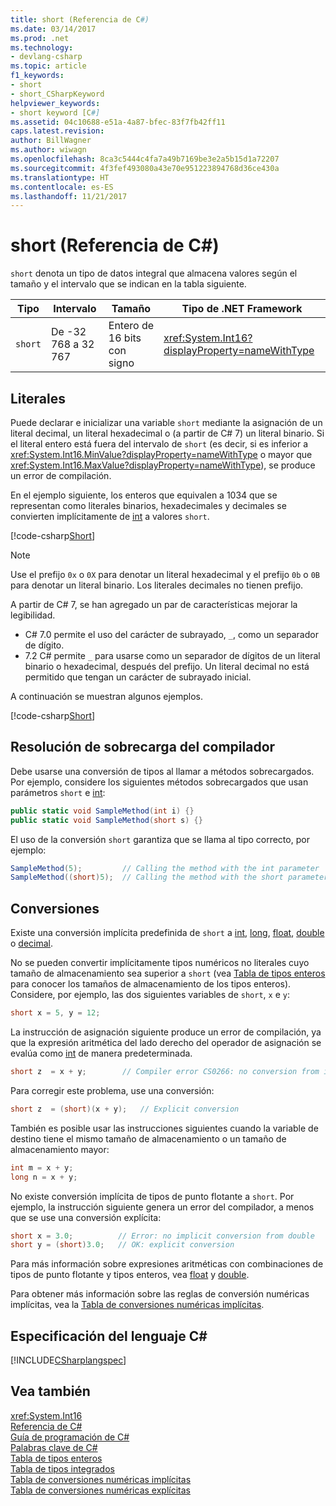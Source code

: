 ```yaml
---
title: short (Referencia de C#)
ms.date: 03/14/2017
ms.prod: .net
ms.technology:
- devlang-csharp
ms.topic: article
f1_keywords:
- short
- short_CSharpKeyword
helpviewer_keywords:
- short keyword [C#]
ms.assetid: 04c10688-e51a-4a87-bfec-83f7fb42ff11
caps.latest.revision: 
author: BillWagner
ms.author: wiwagn
ms.openlocfilehash: 8ca3c5444c4fa7a49b7169be3e2a5b15d1a72207
ms.sourcegitcommit: 4f3fef493080a43e70e951223894768d36ce430a
ms.translationtype: HT
ms.contentlocale: es-ES
ms.lasthandoff: 11/21/2017
---
```

# <a name="short-c-reference"></a>short (Referencia de C#)

`short` denota un tipo de datos integral que almacena valores según el tamaño y el intervalo que se indican en la tabla siguiente.  
  
|Tipo|Intervalo|Tamaño|Tipo de .NET Framework|  
|----------|-----------|----------|-------------------------|  
|`short`|De -32 768 a 32 767|Entero de 16 bits con signo|<xref:System.Int16?displayProperty=nameWithType>|  
  
## <a name="literals"></a>Literales  

Puede declarar e inicializar una variable `short` mediante la asignación de un literal decimal, un literal hexadecimal o (a partir de C# 7) un literal binario.  Si el literal entero está fuera del intervalo de `short` (es decir, si es inferior a <xref:System.Int16.MinValue?displayProperty=nameWithType> o mayor que <xref:System.Int16.MaxValue?displayProperty=nameWithType>), se produce un error de compilación. 

En el ejemplo siguiente, los enteros que equivalen a 1034 que se representan como literales binarios, hexadecimales y decimales se convierten implícitamente de [int](../../../csharp/language-reference/keywords/int.md) a valores `short`.  
  
[!code-csharp[Short](../../../../samples/snippets/csharp/language-reference/keywords/numeric-literals.cs#Short)]  

> [!NOTE] 
> Use el prefijo `0x` o `0X` para denotar un literal hexadecimal y el prefijo `0b` o `0B` para denotar un literal binario. Los literales decimales no tienen prefijo.

A partir de C# 7, se han agregado un par de características mejorar la legibilidad. 
 - C# 7.0 permite el uso del carácter de subrayado, `_`, como un separador de dígito.
 - 7.2 C# permite `_` para usarse como un separador de dígitos de un literal binario o hexadecimal, después del prefijo. Un literal decimal no está permitido que tengan un carácter de subrayado inicial.

A continuación se muestran algunos ejemplos.

[!code-csharp[Short](../../../../samples/snippets/csharp/language-reference/keywords/numeric-literals.cs#ShortS)]  
 
## <a name="compiler-overload-resolution"></a>Resolución de sobrecarga del compilador

 Debe usarse una conversión de tipos al llamar a métodos sobrecargados. Por ejemplo, considere los siguientes métodos sobrecargados que usan parámetros `short` e [int](../../../csharp/language-reference/keywords/int.md):  
  
```csharp  
public static void SampleMethod(int i) {}  
public static void SampleMethod(short s) {}  
```  
  
 El uso de la conversión `short` garantiza que se llama al tipo correcto, por ejemplo:  
  
```csharp  
SampleMethod(5);         // Calling the method with the int parameter  
SampleMethod((short)5);  // Calling the method with the short parameter  
```  
  
## <a name="conversions"></a>Conversiones  

 Existe una conversión implícita predefinida de `short` a [int](../../../csharp/language-reference/keywords/int.md), [long](../../../csharp/language-reference/keywords/long.md), [float](../../../csharp/language-reference/keywords/float.md), [double](../../../csharp/language-reference/keywords/double.md) o [decimal](../../../csharp/language-reference/keywords/decimal.md).  
  
 No se pueden convertir implícitamente tipos numéricos no literales cuyo tamaño de almacenamiento sea superior a `short` (vea [Tabla de tipos enteros](../../../csharp/language-reference/keywords/integral-types-table.md) para conocer los tamaños de almacenamiento de los tipos enteros). Considere, por ejemplo, las dos siguientes variables de `short`, `x` e `y`:  
  
```csharp  
short x = 5, y = 12;  
```  
  
 La instrucción de asignación siguiente produce un error de compilación, ya que la expresión aritmética del lado derecho del operador de asignación se evalúa como [int](../../../csharp/language-reference/keywords/int.md) de manera predeterminada.  
  
```csharp
short z  = x + y;        // Compiler error CS0266: no conversion from int to short
```

 Para corregir este problema, use una conversión:  
  
```csharp
short z  = (short)(x + y);   // Explicit conversion
```
  
 También es posible usar las instrucciones siguientes cuando la variable de destino tiene el mismo tamaño de almacenamiento o un tamaño de almacenamiento mayor:  
  
```csharp  
int m = x + y;  
long n = x + y;  
```  
  
 No existe conversión implícita de tipos de punto flotante a `short`. Por ejemplo, la instrucción siguiente genera un error del compilador, a menos que se use una conversión explícita:  
  
```csharp  
short x = 3.0;          // Error: no implicit conversion from double  
short y = (short)3.0;   // OK: explicit conversion  
```  
  
 Para más información sobre expresiones aritméticas con combinaciones de tipos de punto flotante y tipos enteros, vea [float](../../../csharp/language-reference/keywords/float.md) y [double](../../../csharp/language-reference/keywords/double.md).  
  
 Para obtener más información sobre las reglas de conversión numéricas implícitas, vea la [Tabla de conversiones numéricas implícitas](../../../csharp/language-reference/keywords/implicit-numeric-conversions-table.md).  
  
## <a name="c-language-specification"></a>Especificación del lenguaje C#  
 [!INCLUDE[CSharplangspec](~/includes/csharplangspec-md.md)]  
  
## <a name="see-also"></a>Vea también  
 <xref:System.Int16>  
 [Referencia de C#](../../../csharp/language-reference/index.md)  
 [Guía de programación de C#](../../../csharp/programming-guide/index.md)  
 [Palabras clave de C#](../../../csharp/language-reference/keywords/index.md)  
 [Tabla de tipos enteros](../../../csharp/language-reference/keywords/integral-types-table.md)  
 [Tabla de tipos integrados](../../../csharp/language-reference/keywords/built-in-types-table.md)  
 [Tabla de conversiones numéricas implícitas](../../../csharp/language-reference/keywords/implicit-numeric-conversions-table.md)  
 [Tabla de conversiones numéricas explícitas](../../../csharp/language-reference/keywords/explicit-numeric-conversions-table.md)

